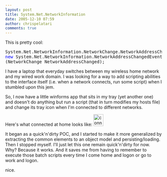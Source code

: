 ```yaml
---
layout: post
title: System.Net.NetworkInformation
date: 2005-12-10 07:59
author: chrispelatari
comments: true
---
```

This is pretty cool:
<pre>System.Net.NetworkInformation.NetworkChange.NetworkAddressChanged += 
<span style="color:blue;">new</span> System.Net.NetworkInformation.NetworkAddressChangedEventHandler
(NetworkChange_NetworkAddressChanged);</pre>
I have a laptop that everyday switches between my wireless home network and
my wired work domain. I was looking for a way to add scripting abilities to the
interface itself (i.e. when a network connects, run some script) when I stumbled
upon this jem.

So, I now have a little winforms app that sits in my tray (yet another one)
and doesn't do anything but run a script (that in turn modifies my hosts file)
and change its tray icon when I'm connected to different networks.

Here's what connected at home looks like: <a href="http://chrispelatari.files.wordpress.com/2005/12/connectedhome.png"><img class="alignnone size-full wp-image-1169" alt="connectedhome" src="http://chrispelatari.files.wordpress.com/2005/12/connectedhome.png" width="32" height="38" /></a>

It began as a quick'n'dirty POC, and I started to make it more generalized by
extracting the common elements to an object model and persisting/loading. Then I
stopped myself. I'll just let this one remain quick'n'dirty for now. Why?
Because it works. And it saves me from having to remember to execute those batch
scripts every time I come home and logon or go to work and logon.

nice.
